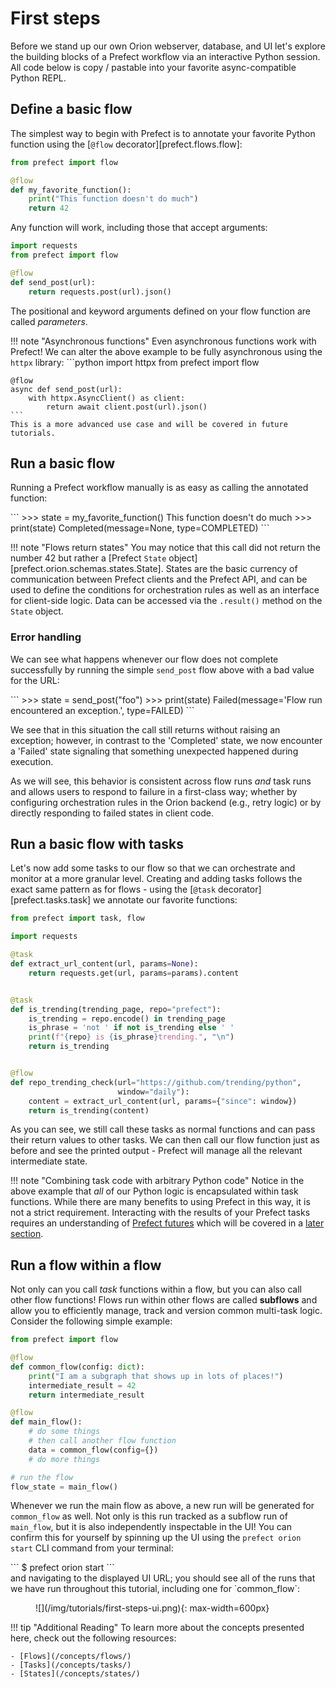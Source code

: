 # First steps

Before we stand up our own Orion webserver, database, and UI let's explore the building blocks of a Prefect workflow via an interactive Python session.  All code below is copy / pastable into your favorite async-compatible Python REPL.

## Define a basic flow

The simplest way to begin with Prefect is to annotate your favorite Python function using the [`@flow` decorator][prefect.flows.flow]:

```python
from prefect import flow

@flow
def my_favorite_function():
    print("This function doesn't do much")
    return 42
```

Any function will work, including those that accept arguments:

```python
import requests
from prefect import flow

@flow
def send_post(url):
    return requests.post(url).json()
```

The positional and keyword arguments defined on your flow function are called _parameters_.

!!! note "Asynchronous functions"
    Even asynchronous functions work with Prefect!  We can alter the above example to be fully asynchronous using the `httpx` library:
    ```python
    import httpx
    from prefect import flow

    @flow
    async def send_post(url):
        with httpx.AsyncClient() as client:
            return await client.post(url).json()
    ```
    This is a more advanced use case and will be covered in future tutorials.

## Run a basic flow

Running a Prefect workflow manually is as easy as calling the annotated function:

<div class="termy">
```
>>> state = my_favorite_function()
This function doesn't do much
>>> print(state)
Completed(message=None, type=COMPLETED)
```
</div>

!!! note "Flows return states"
    You may notice that this call did not return the number 42 but rather a [Prefect `State` object][prefect.orion.schemas.states.State].
    States are the basic currency of communication between Prefect clients and the Prefect API, and can be used to define the conditions 
    for orchestration rules as well as an interface for client-side logic.  Data can be accessed via the `.result()` method on the `State` object.


### Error handling

We can see what happens whenever our flow does not complete successfully by running the simple `send_post` flow above with a bad value for the URL:
<div class="termy">
```
>>> state = send_post("foo")
>>> print(state)
Failed(message='Flow run encountered an exception.', type=FAILED)
```
</div>

We see that in this situation the call still returns without raising an exception; however, in contrast to the 'Completed' state, we now encounter a 'Failed' state signaling that something unexpected happened during execution.

As we will see, this behavior is consistent across flow runs _and_ task runs and allows users to respond to failure in a first-class way; whether by configuring orchestration rules in the Orion backend (e.g., retry logic) or by directly responding to failed states in client code.

## Run a basic flow with tasks

Let's now add some tasks to our flow so that we can orchestrate and monitor at a more granular level.  Creating and adding tasks follows the exact same pattern as for flows - using the [`@task` decorator][prefect.tasks.task] we annotate our favorite functions:

```python
from prefect import task, flow

import requests

@task
def extract_url_content(url, params=None):
    return requests.get(url, params=params).content


@task
def is_trending(trending_page, repo="prefect"):
    is_trending = repo.encode() in trending_page
    is_phrase = 'not ' if not is_trending else ' '
    print(f"{repo} is {is_phrase}trending.", "\n")
    return is_trending


@flow
def repo_trending_check(url="https://github.com/trending/python", 
                        window="daily"):
    content = extract_url_content(url, params={"since": window})
    return is_trending(content)
```

As you can see, we still call these tasks as normal functions and can pass their return values to other tasks.  We can then
call our flow function just as before and see the printed output - Prefect will manage all the relevant intermediate state.

!!! note "Combining task code with arbitrary Python code"
    Notice in the above example that *all* of our Python logic is encapsulated within task functions. While there are many benefits to using Prefect in this way, it is not a strict requirement.  Interacting with the results of your Prefect tasks requires an understanding of [Prefect futures](/api-ref/prefect/futures/) which will be covered in a [later section](/tutorials/futures-and-parallelism/).

## Run a flow within a flow

Not only can you call _task_ functions within a flow, but you can also call other flow functions! Flows run within other flows are called **subflows** and allow you to efficiently manage, track and version common multi-task logic.  Consider the following simple example:

```python
from prefect import flow

@flow
def common_flow(config: dict):
    print("I am a subgraph that shows up in lots of places!")
    intermediate_result = 42
    return intermediate_result

@flow
def main_flow():
    # do some things
    # then call another flow function
    data = common_flow(config={})
    # do more things

# run the flow
flow_state = main_flow()
```

Whenever we run the main flow as above, a new run will be generated for `common_flow` as well.  Not only is this run tracked as a subflow run of `main_flow`, but it is also independently inspectable in the UI!  You can confirm this for yourself by spinning up the UI using the `prefect orion start` CLI command from your terminal:

<div class="termy">
```
$ prefect orion start
```
</div>
and navigating to the displayed UI URL; you should see all of the runs that we have run throughout this tutorial, including one for `common_flow`:

<figure markdown=1>
![](/img/tutorials/first-steps-ui.png){: max-width=600px}
</figure>

!!! tip "Additional Reading"
    To learn more about the concepts presented here, check out the following resources:

    - [Flows](/concepts/flows/)
    - [Tasks](/concepts/tasks/)
    - [States](/concepts/states/)
